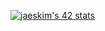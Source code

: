 [![jaeskim's 42 stats](https://badge42.herokuapp.com/api/stats/minkim)](https://github.com/JaeSeoKim/badge42)
